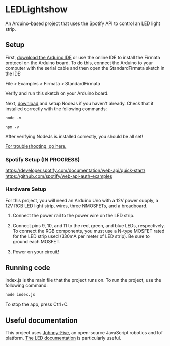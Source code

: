 # LEDLightshow
An Arduino-based project that uses the Spotify API to control an LED light strip.

## Setup
First, [download the Arduino IDE](https://www.arduino.cc/en/main/software) or use the online IDE to install the Firmata protocol on the Arduino board. 
To do this, connect the Arduino to your computer with the serial cable and then open the StandardFirmata sketch in the IDE:

File > Examples > Firmata > StandardFirmata

Verify and run this sketch on your Arduino board.

Next, [download](https://nodejs.org/en/download/) and setup NodeJs if you haven't already. Check that it installed correctly with the following commands:

```node -v```

```npm -v```

After verifying NodeJs is installed correctly, you should be all set!

[For troubleshooting, go here.](https://www.instructables.com/id/NodeJs-and-Arduino/)

### Spotify Setup (IN PROGRESS)
https://developer.spotify.com/documentation/web-api/quick-start/
https://github.com/spotify/web-api-auth-examples

### Hardware Setup
For this project, you will need an Arduino Uno with a 12V power supply, a 12V RGB LED light strip, wires, three NMOSFETs, and a breadboard. 

1. Connect the power rail to the power wire on the LED strip.

2. Connect pins 9, 10, and 11 to the red, green, and blue LEDs, respectively. To connect the RGB components, you must use a N-type MOSFET rated for the LED strip used (330mA per meter of LED strip). Be sure to ground each MOSFET. 

3. Power on your circuit!


## Running code
index.js is the main file that the project runs on. To run the project, use the following command:

```node index.js```

To stop the app, press Ctrl+C.


## Useful documentation
This project uses [Johnny-Five](http://johnny-five.io/), an open-source JavaScript robotics and IoT platform. [The LED documentation](http://johnny-five.io/api/led/) is particularly useful. 
